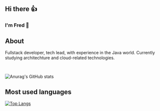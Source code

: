 ## Hi there 👍 

### I'm Fred 👋

## About

Fullstack developer, tech lead, with experience in the Java world. Currently studying architechture and cloud-related technologies.

<br>

![Anurag's GitHub stats](https://github-readme-stats.vercel.app/api?username=fredssbr&show_icons=true&theme=radical)


## Most used languages

[![Top Langs](https://github-readme-stats.vercel.app/api/top-langs/?username=fredssbr&langs_count=8)](https://github.com/fredssbr/github-readme-stats)
